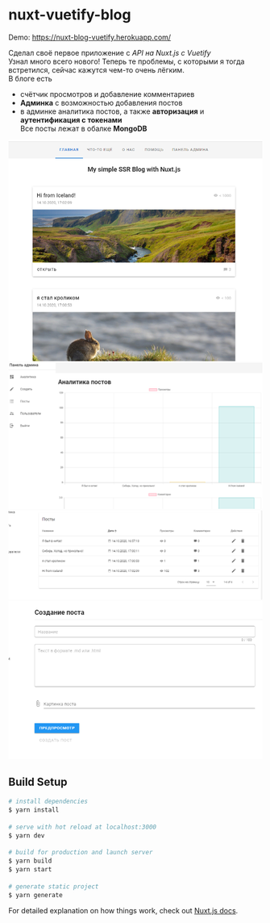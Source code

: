 # nuxt-vuetify-blog

Demo: https://nuxt-blog-vuetify.herokuapp.com/

Сделал своё первое приложение с *API на Nuxt.js с Vuetify*  
Узнал много всего нового! Теперь те проблемы, с которыми я тогда встретился, сейчас кажутся чем-то очень лёгким.  
В блоге есть 
- счётчик просмотров и добавление комментариев  
- **Админка** с возможностью добавления постов  
- в админке аналитика постов, а также **авторизация** и **аутентификация с токенами**   
Все посты лежат в обалке **MongoDB**   

![Screenshot](scr1.png)
![Screenshot](scr2.png)
![Screenshot](scr3.png)
![Screenshot](scr4.png)

## Build Setup

```bash
# install dependencies
$ yarn install

# serve with hot reload at localhost:3000
$ yarn dev

# build for production and launch server
$ yarn build
$ yarn start

# generate static project
$ yarn generate
```

For detailed explanation on how things work, check out [Nuxt.js docs](https://nuxtjs.org).
